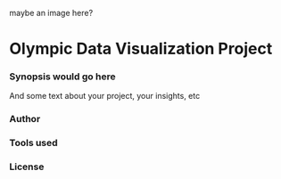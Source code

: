 maybe an image here?

# Olympic Data Visualization Project

### Synopsis would go here

And some text about your project, your insights, etc

### Author

### Tools used

### License